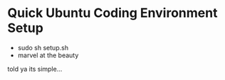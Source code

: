 # Quick Ubuntu Coding Environment Setup

- sudo sh setup.sh
- marvel at the beauty

told ya its simple...
